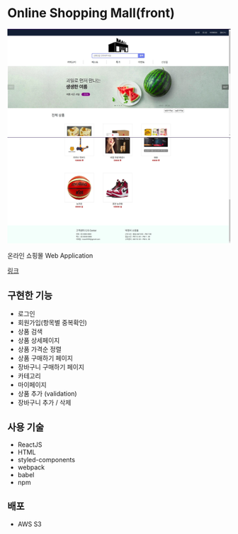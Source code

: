 # Online Shopping Mall(front)

![shopping-mall-1](shopping-mall-1.jpg)
![shopping-mall-2](shopping-mall-2.jpg)

온라인 쇼핑몰 Web Application

[링크](http://answer-shopping-mall.s3-website.ap-northeast-2.amazonaws.com/)

## 구현한 기능

- 로그인
- 회원가입(항목별 중복확인)
- 상품 검색
- 상품 상세페이지
- 상품 가격순 정렬
- 상품 구매하기 페이지
- 장바구니 구매하기 페이지
- 카테고리
- 마이페이지
- 상품 추가 (validation)
- 장바구니 추가 / 삭제

## 사용 기술

- ReactJS
- HTML
- styled-components
- webpack
- babel
- npm

## 배포

- AWS S3
